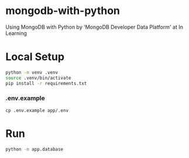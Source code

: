 # mongodb-with-python
Using MongoDB with Python by 'MongoDB Developer Data Platform' at In Learning

# Local Setup
```sh
python -m venv .venv
source .venv/bin/activate
pip install -r requirements.txt
```

### .env.example
```
cp .env.example app/.env
```

# Run
```sh
python -m app.database
```